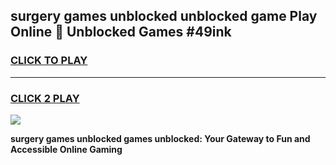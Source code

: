 
## surgery games unblocked unblocked game Play Online 👋 Unblocked Games #49ink
<h3>
<a href="https://premium.freeplayer.one?title=surgery_games_unblocked&ref=21F">CLICK TO PLAY</a></h3>
<hr>

<h3>
<a href="https://premium.freeplayer.one?title=surgery_games_unblocked&ref=21F">CLICK 2 PLAY</a>
  
</h3>

<a href="https://premium.freeplayer.one?title=surgery_games_unblocked&ref=21F/"><img src="https://clearcache.store/games.png"></a>


**surgery games unblocked games unblocked: Your Gateway to Fun and Accessible Online Gaming**
